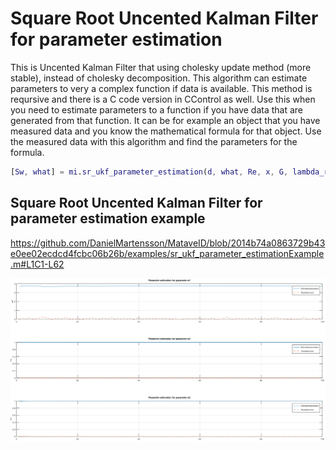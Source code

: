 # Square Root Uncented Kalman Filter for parameter estimation
This is Uncented Kalman Filter that using cholesky update method (more stable), instead of cholesky decomposition. This algorithm can estimate parameters to very a complex function if data is available. This method is reqursive and there is a C code version in CControl as well. Use this when you need to estimate parameters to a function if you have data that are generated from that function. It can be for example an object that you have measured data and you know the mathematical formula for that object. Use the measured data with this algorithm and find the parameters for the formula.

```matlab
[Sw, what] = mi.sr_ukf_parameter_estimation(d, what, Re, x, G, lambda_rls, Sw, alpha, beta, L);
```

## Square Root Uncented Kalman Filter for parameter estimation example
https://github.com/DanielMartensson/MataveID/blob/2014b74a0863729b43e0ee02ecdcd4fcbc06b26b/examples/sr_ukf_parameter_estimationExample.m#L1C1-L62

![SR UKF parameter estimation](../pictures/SR_UKF_parameter_estimation.png)